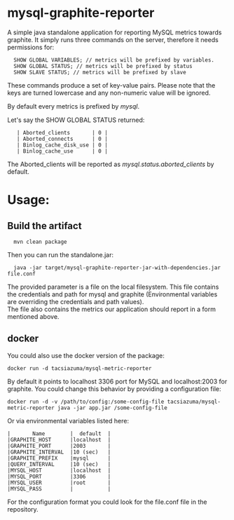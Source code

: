 # mysql-graphite-reporter

A simple java standalone application for reporting MySQL metrics towards graphite. It simply runs three commands on the server, therefore it needs permissions for:

      SHOW GLOBAL VARIABLES; // metrics will be prefixed by variables.
      SHOW GLOBAL STATUS; // metrics will be prefixed by status
      SHOW SLAVE STATUS; // metrics will be prefixed by slave

These commands produce a set of key-value pairs. Please note that the keys are turned lowercase and any non-numeric value will be ignored.

By default every metrics is prefixed by _mysql_.

Let's say the SHOW GLOBAL STATUS returned:

       | Aborted_clients       | 0 |
       | Aborted_connects      | 0 |
       | Binlog_cache_disk_use | 0 |
       | Binlog_cache_use      | 0 |

The Aborted_clients will be reported as _mysql.status.aborted_clients_ by default.

# Usage:

## Build the artifact

      mvn clean package
      
Then you can run the standalone.jar:

      java -jar target/mysql-graphite-reporter-jar-with-dependencies.jar file.conf
      
The provided parameter is a file on the local filesystem. This file contains the credentials and path for mysql and graphite (Environmental variables are overriding the credentials and path values).  
The file also contains the metrics our application should report in a form mentioned above.

## docker

You could also use the docker version of the package:

    docker run -d tacsiazuma/mysql-metric-reporter
    
By default it points to localhost 3306 port for MySQL and localhost:2003 for graphite.
You could change this behavior by providing a configuration file:

    docker run -d -v /path/to/config:/some-config-file tacsiazuma/mysql-metric-reporter java -jar app.jar /some-config-file

Or via environmental variables listed here:

    |       Name        |  default  | 
    |GRAPHITE_HOST      |localhost  |
    |GRAPHITE_PORT      |2003       |
    |GRAPHITE_INTERVAL  |10 (sec)   |
    |GRAPHITE_PREFIX    |mysql      |
    |QUERY_INTERVAL     |10 (sec)   |
    |MYSQL_HOST         |localhost  |
    |MYSQL_PORT         |3306       |
    |MYSQL_USER         |root       |
    |MYSQL_PASS         |           |
    
For the configuration format you could look for the file.conf file in the repository.    
